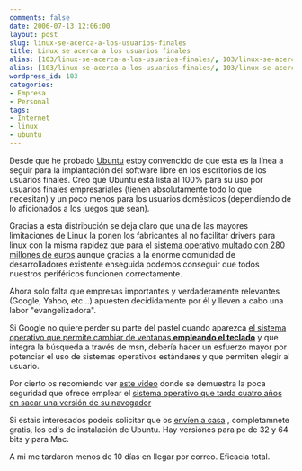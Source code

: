 ```yaml
---
comments: false
date: 2006-07-13 12:06:00
layout: post
slug: linux-se-acerca-a-los-usuarios-finales
title: Linux se acerca a los usuarios finales
alias: [103/linux-se-acerca-a-los-usuarios-finales/, 103/linux-se-acerca-a-los-usuarios-finales]
alias: [103/linux-se-acerca-a-los-usuarios-finales/, 103/linux-se-acerca-a-los-usuarios-finales]
wordpress_id: 103
categories:
- Empresa
- Personal
tags:
- Internet
- linux
- ubuntu
---
```


Desde que he probado [Ubuntu](http://www.ubuntu.com/) estoy convencido de que esta es la línea a seguir para la implantación del software libre en los escritorios de los usuarios finales.  Creo que Ubuntu está lista al 100% para su uso por usuarios finales empresariales (tienen absolutamente todo lo que necesitan) y un poco menos para los usuarios domésticos (dependiendo de lo aficionados a los juegos que sean).




	

Gracias a esta distribución se deja claro que una de las mayores limitaciones de Linux la ponen los fabricantes al no facilitar drivers para linux con la misma rapidez que para el [sistema operativo multado con 280 millones de euros](http://www.microsoft.com) aunque gracias a la enorme comunidad de desarrolladores existente enseguida podemos conseguir que todos nuestros periféricos funcionen correctamente.




	

Ahora solo falta que empresas importantes y verdaderamente relevantes (Google, Yahoo, etc…) apuesten decididamente por él y lleven a cabo una labor "evangelizadora".




	

Si Google no quiere perder su parte del pastel cuando aparezca [el sistema operativo que permite cambiar de ventanas **empleando el teclado**](http://www.microsoft.com/latam/windowsvista/)
y que integra la búsqueda a través de msn, debería hacer un esfuerzo mayor por potenciar el uso de sistemas operativos estándares y que permiten elegir al usuario.




	

Por cierto os recomiendo ver [este video](http://www.hispasec.com/directorio/laboratorio/phishing/demo3/troyano_banesto.htm) donde se demuestra la poca seguridad que ofrece emplear el [sistema operativo que tarda cuatro años en sacar una versión de su navegador](http://www.microsoft.com)




	

Si estais interesados podeis solicitar que os [envíen a casa](https://shipit.ubuntu.com/) , completamnete gratis, los cd's de instalación de Ubuntu.  Hay versiónes para pc de 32 y 64 bits y para Mac.




	

A mi me tardaron menos de 10 días en llegar por correo.  Eficacia total.
